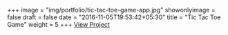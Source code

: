 +++
image = "img/portfolio/tic-tac-toe-game-app.jpg"
showonlyimage = false
draft = false
date = "2016-11-05T19:53:42+05:30"
title = "Tic Tac Toe Game"
weight = 5
+++
<a href="http://tic-tac-toe-game-app.surge.sh/" target="_blank">View Project</a>

